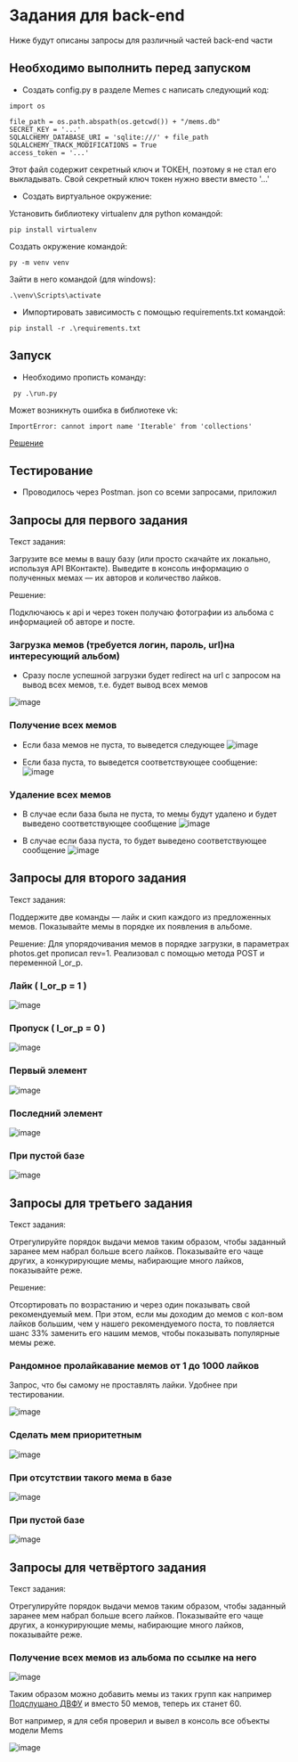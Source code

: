 # Задания для back-end
Ниже будут описаны запросы для различный частей back-end части
## Необходимо выполнить перед запуском
- Создать config.py в разделе Memes с написать следующий код:
```
import os

file_path = os.path.abspath(os.getcwd()) + "/mems.db"
SECRET_KEY = '...'
SQLALCHEMY_DATABASE_URI = 'sqlite:///' + file_path
SQLALCHEMY_TRACK_MODIFICATIONS = True
access_token = '...'

```
Этот файл содержит секретный ключ и ТОКЕН, поэтому я не стал его выкладывать. Свой секретный ключ токен нужно ввести вместо '...'
- Создать виртуальное окружение:

Установить библиотеку virtualenv для python командой:
```
pip install virtualenv 
```
Создать окружение командой:
```
py -m venv venv  
```
Зайти в него командой (для windows):
```
.\venv\Scripts\activate
```
- Импортировать зависимость с помощью requirements.txt командой:
```
pip install -r .\requirements.txt
```

## Запуск
- Необходимо прописть команду:
```
 py .\run.py  
```
Может возникнуть ошибка в библиотеке vk:
```
ImportError: cannot import name 'Iterable' from 'collections'
```
[Решение](https://stackoverflow.com/questions/35762077/creating-a-new-object-returns-attributeerror-list-object-has-no-attribute-s)

## Тестирование

- Проводилось через Postman. json со всеми запросами, приложил

## Запросы для первого задания
Текст задания:

Загрузите все мемы в вашу базу (или просто скачайте их локально, используя API ВКонтакте). 
Выведите в консоль информацию о полученных мемах — их авторов и количество лайков.

Решение:

Подключаюсь к api и через токен получаю фотографии из альбома с информацией об авторе и посте.
### Загрузка мемов (требуется логин, пароль, url)на интересующий альбом)
- Сразу после успешной загрузки будет redirect на url с запросом на вывод всех мемов, т.е. будет вывод всех мемов

![image](https://user-images.githubusercontent.com/78679833/174429925-0fb53d16-9855-4456-8c13-8bbd5858c6df.png)

### Получение всех мемов
- Если база мемов не пуста, то выведется следующее
![image](https://user-images.githubusercontent.com/78679833/174429939-7aa823a6-2e17-4d8d-bcc4-8981ae3ee59a.png)

- Если база пуста, то выведется соответствующее сообщение:
![image](https://user-images.githubusercontent.com/78679833/174429953-138c0613-27b7-485f-b7e0-2d554163d595.png)

### Удаление всех мемов
- В случае если база была не пуста, то мемы будут удалено и будет выведено соответствующее сообщение
![image](https://user-images.githubusercontent.com/78679833/174427112-8a816112-2f25-43ad-b7a2-2f473c9a9d11.png)

- В случае если база пуста, то будет выведено соответствующее сообщение
![image](https://user-images.githubusercontent.com/78679833/174427131-a09de029-b5c0-4b24-a23e-3c30d9d9d08d.png)

## Запросы для второго задания
Текст задания:

Поддержите две команды — лайк и скип каждого из предложенных мемов. Показывайте мемы в порядке их появления в альбоме.

Решение:
Для упорядочивания мемов в порядке загрузки, в параметрах photos.get прописал rev=1. Реализовал с помощью метода POST и переменной l_or_p.
### Лайк ( l_or_p = 1 )
![image](https://user-images.githubusercontent.com/78679833/174456929-730d3681-88ab-418b-8d68-c6ab621feed8.png)

### Пропуск ( l_or_p = 0 )
![image](https://user-images.githubusercontent.com/78679833/174456957-64967bda-d229-4eab-b243-85bcb60a7579.png)

### Первый элемент
![image](https://user-images.githubusercontent.com/78679833/174456949-b61b74c5-7552-4dbf-ad33-a7ae770f3e6b.png)

### Последний элемент
![image](https://user-images.githubusercontent.com/78679833/174456941-a5705271-0eb2-4780-a513-1269bf791d10.png)

### При пустой базе
![image](https://user-images.githubusercontent.com/78679833/174456906-7aa30201-8e50-4707-bba3-960d023c8906.png)

## Запросы для третьего задания
Текст задания:

Отрегулируйте порядок выдачи мемов таким образом, чтобы заданный заранее мем набрал больше всего лайков. Показывайте его чаще других, а конкурирующие мемы, набирающие много лайков, показывайте реже.

Решение:

Отсортировать по возрастанию и через один показывать свой рекомендуемый мем. При этом, если мы доходим до мемов с кол-вом лайков большим, чем у нашего рекомендуемого поста, то повляется шанс 33% заменить его нашим мемов, чтобы показывать популярные мемы реже.

### Рандомное пролайкавание мемов от 1 до 1000 лайков
Запрос, что бы самому не проставлять лайки. Удобнее при тестировании.

![image](https://user-images.githubusercontent.com/78679833/174457005-9952f949-27f1-4c3b-8e5a-d87f2cdc7a75.png)
### Сделать мем приоритетным
![image](https://user-images.githubusercontent.com/78679833/174457029-8bffedd3-da6e-40cf-bb5d-74114efbcf82.png)

### При отсутствии такого мема в базе
![image](https://user-images.githubusercontent.com/78679833/174457039-644edb0f-328a-495d-915c-9028ddb6ff56.png)

### При пустой базе
![image](https://user-images.githubusercontent.com/78679833/174457045-ddb52767-70c5-47e5-b2ed-7228f7f72987.png)

## Запросы для четвёртого задания
Текст задания:

Отрегулируйте порядок выдачи мемов таким образом, чтобы заданный заранее мем набрал больше всего лайков. Показывайте его чаще других, а конкурирующие мемы, набирающие много лайков, показывайте реже.

### Получение всех мемов из альбома по ссылке на него
![image](https://user-images.githubusercontent.com/78679833/174457064-fa2f478b-5264-4b75-93fd-44cd7a518200.png)

Таким образом можно добавить мемы из таких групп как например [Подслушано ДВФУ](https://vk.com/album-71711391_282573148) и вместо 50 мемов, теперь их станет 60.

Вот например, я для себя проверил и вывел в консоль все объекты модели Mems

![image](https://user-images.githubusercontent.com/78679833/174457173-cb264d80-4054-4bd8-b05e-1e0d7db68575.png)
